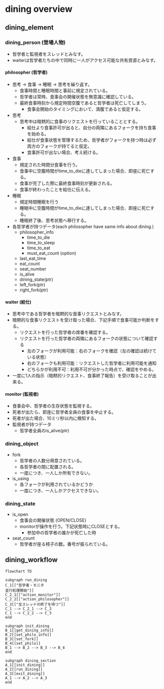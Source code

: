 # dining overview

## dining_element

### dining_person (登場人物)
- 哲学者と監視者をスレッドとみなす。
- waiterは哲学者たちの中で同時に一人がアクセス可能な共有資源とみなす。

#### philosopher (哲学者)
- 思考 -> 食事 -> 睡眠 -> 思考を繰り返す。
	- 食事時間と睡眠時間と事前に規定されている。
	- 哲学者は常時、食事会の開催状態を無意識に確認している。
	- 最終食事時刻から規定時間空腹であると哲学者は死亡してしまう。
		- 食事会開始のタイミングにおいて、満腹であると仮定する。
- 思考
	- 思考中は暗黙的に食事のリクエストを行っていることとする。
		- 給仕より食事許可が出ると、自分の両隣にあるフォークを持ち食事を始める。
		- 給仕が食事状態を管理するため、哲学者がフォークを持つ時は必ず両方のフォークが持てると仮定。
		- 食事許可が出ない場合、考え続ける。
- 食事
	- 規定された時間分食事を行う。
	- 食事中に空腹時間がtime_to_dieに達してしまった場合、即座に死亡する。
	- 食事が完了した際に最終食事時刻が更新される。
	- 食事が終わったことを給仕に伝える。
- 睡眠
	- 規定時間睡眠を行う
	- 睡眠中に空腹時間がtime_to_dieに達してしまった場合、即座に死亡する。
	- 睡眠終了後、思考状態へ移行する。
- 各哲学者が持つデータ(each philosopher have same info about dining.)
	- philosopher_info
		- time_to_die
		- time_to_sleep
		- time_to_eat
		- must_eat_count  (option)
	- last_eat_time
	- eat_count
	- seat_number
	- is_alive
	- dining_state(ptr)
	- left_fork(ptr)
	- right_fork(ptr)
#### waiter (給仕)
- 思考中である哲学者を暗黙的な食事リクエストとみなす。
- 暗黙的な食事リクエストを受け取った場合、下記手順で食事可能か判断をする。
	- リクエストを行った哲学者の席番を確認する。
	- リクエストを行った哲学者の両隣にあるフォークの状態について確認する
		- 左のフォークが利用可能：右のフォークを確認（左の確認は続けている状態）
		- 右のフォークも利用可能：リクエストした哲学者に利用可能を通知
		- どちらかが利用不可：利用不可が分かった時点で、確認をやめる。
- 一度に1人の指示（暗黙的リクエスト、食事終了報告）を受け取ることが出来る。
#### monitor (監視者)
- 食事会中、哲学者の生存状態を監視する。
- 死者が出たら、即座に哲学者全員の食事を中止する。
- 死者が出た場合、10ミリ秒以内に検知する。
- 監視者が持つデータ
	- 哲学者全員のis_alive(ptr)

### dining_object
- fork
	- 哲学者の人数分用意されている。
	- 各哲学者の間に配置される。
	- 一度につき、一人しか所有できない。
- is_using
	- 各フォークが利用されているかどうか
	- 一度につき、一人しかアクセスできない。

### dining_state
- is_open
	- 食事会の開催状態 (OPEN/CLOSE)
	- monitorが操作を行う。下記状態時にCLOSEとする。
		- 参加中の哲学者の誰かが死亡した時
- seat_count
	- 哲学者が座る椅子の数。番号が振られている。

## dining_workflow
```mermaid
flowchart TD

subgraph run_dining
C_1[["哲学者・モニタ
並行処理開始"]]
C_2_1[["action_monitor"]]
C_2_2[["action_philosopher"]]
C_3[["全スレッドの終了を待つ"]]
C_1 --> C_2_1 --> C_3
C_1 --> C_2_2 --> C_3
end

subgraph init_dining
B_1[[get_dining_info]]
B_2[[set_philo_info]]
B_3[[set_fork]]
B_4[[set_philo]]
B_1 --> B_2 --> B_3 --> B_4
end

subgraph dining_section
A_1[[init_dining]]
A_2[[run_dining]]
A_3[[exit_dining]]
A_1 --> A_2 --> A_3
end
```